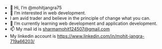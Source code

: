 - 👋 Hi, I’m @mohitjangra75
- 👀 I’m interested in web development.
- I am avid trader and believe in the principle of change what you can.
- 🌱 I’m currently learning web development and application development.
- 📫 My mail id is sharmamohit124507@gmail.com
- My linkedin account is https://www.linkedin.com/in/mohit-jangra-719a66203/

<!---
mohitjangra75/mohitjangra75 is a ✨ special ✨ repository because its `README.md` (this file) appears on your GitHub profile.
You can click the Preview link to take a look at your changes.
--->
